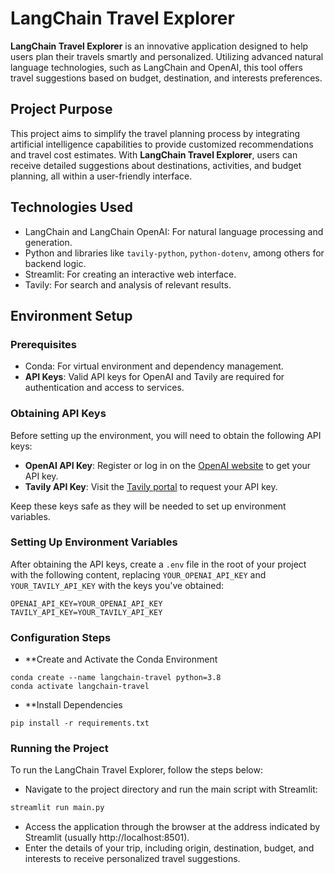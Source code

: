 # LangChain Travel Explorer

**LangChain Travel Explorer** is an innovative application designed to help users plan their travels smartly and personalized. Utilizing advanced natural language technologies, such as LangChain and OpenAI, this tool offers travel suggestions based on budget, destination, and interests preferences.

## Project Purpose

This project aims to simplify the travel planning process by integrating artificial intelligence capabilities to provide customized recommendations and travel cost estimates. With **LangChain Travel Explorer**, users can receive detailed suggestions about destinations, activities, and budget planning, all within a user-friendly interface.

## Technologies Used

- LangChain and LangChain OpenAI: For natural language processing and generation.
- Python and libraries like `tavily-python`, `python-dotenv`, among others for backend logic.
- Streamlit: For creating an interactive web interface.
- Tavily: For search and analysis of relevant results.

## Environment Setup

### Prerequisites

- Conda: For virtual environment and dependency management.
- **API Keys**: Valid API keys for OpenAI and Tavily are required for authentication and access to services.

### Obtaining API Keys

Before setting up the environment, you will need to obtain the following API keys:

- **OpenAI API Key**: Register or log in on the [OpenAI website](https://openai.com/api/) to get your API key.
- **Tavily API Key**: Visit the [Tavily portal](https://tavily.com) to request your API key.

Keep these keys safe as they will be needed to set up environment variables.

### Setting Up Environment Variables

After obtaining the API keys, create a `.env` file in the root of your project with the following content, replacing `YOUR_OPENAI_API_KEY` and `YOUR_TAVILY_API_KEY` with the keys you've obtained:

```plaintext
OPENAI_API_KEY=YOUR_OPENAI_API_KEY
TAVILY_API_KEY=YOUR_TAVILY_API_KEY
```

### Configuration Steps

- **Create and Activate the Conda Environment
```plaintext
conda create --name langchain-travel python=3.8
conda activate langchain-travel
```
- **Install Dependencies
```plaintext
pip install -r requirements.txt
```
 

### Running the Project

To run the LangChain Travel Explorer, follow the steps below:

- Navigate to the project directory and run the main script with Streamlit:
```bash
streamlit run main.py
```
- Access the application through the browser at the address indicated by Streamlit (usually http://localhost:8501).
- Enter the details of your trip, including origin, destination, budget, and interests to receive personalized travel suggestions.
